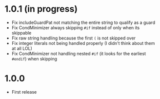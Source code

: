 # 1.0.1 (in progress)
- Fix includeGuardPat not matching the entire string to qualify as a guard
- Fix CondMinimizer always skipping `#if` instead of only when its skippable
- Fix raw string handling because the first `(` is not skipped over
- Fix integer literals not being handled properly (I didn't think about them at all LOL)
- Fix CondMinimizer not handling nested `#if` (it looks for the earliest `#endif`) when skipping

# 1.0.0
- First release